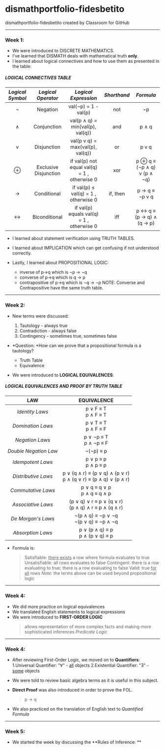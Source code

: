 # dismathportfolio-fidesbetito
dismathportfolio-fidesbetito created by Classroom for GitHub

___

### Week 1:

* We were introduced to DISCRETE MATHEMATICS.
* I've learned that DISMATH deals with mathematical truth **only**.
* I learned about logical connectives and how to use them as presented in the table:

##### LOGICAL CONNECTIVES TABLE
| *Logical Symbol*  |  *Logical Operator* | *Logical Expression* | *Shorthand* | *Formula* | 
| :-----: |:-------:|:--------:| :-------: | :-----: |
| ¬ | Negation | val(¬p) = 1 - val(p) | not | ¬p |
| ∧ | Conjunction | val(p ∧ q) = min(val(p), val(q)) | and | p ∧ q |
| v | Disjunction | val(p v q) = max(val(p), val(q)) | or | p v q |
| ⊕ | Exclusive Disjunction | if val(p)  not equal val(q) = 1 , otherwise  0 | xor |  p ⊕ q  ≡ (¬p ∧ q) v (p ∧ ¬q) |
| → | Conditional | if val(p)  ≤ val(q) = 1 , otherwise  0 | if, then | p → q ≡  ¬p v q |
| ↔ | Biconditional | if val(p) equals val(q) = 1 , otherwise  0 | iff |  p ↔ q ≡ (p → q) ∧ (q → p) |

* I learned about statement verification using TRUTH TABLES.

* I learned about IMPLICATION which can get confusing if not understood correctly.

* Lastly, I learned about PROPOSITIONAL LOGIC:
    - inverse of p→q which is ¬p → ¬q
    - converse of p→q which is q → p
    - contrapositive of p→q which is ¬q → ¬p
        NOTE: Converse and Contrapositive have the same truth table.

___

### Week 2:

* New terms were discussed:
    1. Tautology - always true
    2. Contradiction - always false
    3. Contingency - sometimes true, sometimes false

* *Question: *How can we prove that a propositional formula is a tautology?
    - Truth Table
    - Equivalence
    
* We were introduced to **LOGICAL EQUIVALENCES**:

##### LOGICAL EQUIVALENCES AND PROOF BY TRUTH TABLE
|  **LAW**  |  **EQUIVALENCE**  |
| :------: | :-----------------------------: |
|  _Identity Laws_  |  p ∨ F ≡ T  <br>  p ∧ F ≡ T  |
|  _Domination Laws_  |  p ∨ T ≡ T  <br>  p ∧ F ≡ F  |
|  _Negation Laws_  |  p ∨ ¬p ≡ T  <br>  p ∧ ¬p ≡ F  |
|  _Double Negation Law_  |  ¬(¬p) ≡ p  |
|  _Idempotent Laws_  |  p ∨ p ≡ p  <br>  p ∧ p ≡ p  |
| _Distributive Laws_  |  p ∨ (q ∧ r) ≡ (p ∨ q) ∧ (p ∨ r)  <br>  p ∧ (q ∨ r) ≡ (p ∧ q) ∨ (p ∧ r)  |
|  _Commutative Laws_  |  p ∨ q ≡ q ∨ p  <br>  p ∧ q ≡ q ∧ p  |
|  _Associative Laws_  |  (p ∨ q) ∨ r ≡ p ∨ (q ∨ r)  <br>  (p ∧ q) ∧ r ≡ p ∧ (q ∧ r)  |
|  _De Morgan's Laws_  |  ¬(p ∧ q) ≡ ¬p ∨ ¬q  <br>  ¬(p ∨ q) ≡ ¬p ∧ ¬q  |
|  _Absorption Laws_  |  p ∨ (p ∧ q) ≡ p  <br>  p ∧ (p ∨ q) ≡ p  |

* Formula is:
    > Satisfiable: <u>there exists</u> a row where formula evaluates to true
    > Unsatisfiable: all rows evaluates to false
    > Contingent: there is a row evaluating to true; there is a row evaluating to false
    > Valid: true <u>for all</u> rows
        *Note:* the terms above can be used beyond propositional logic 

___

### Week 4:

* We did more practice on logical equivalences
* We translated English statements to logical expressions
* We were introduced to **FIRST-ORDER LOGIC**
    > allows representation of more complex facts and making more sophisticated inferences
   > *Predicate Logic*
    

___

### Week 4:

* After reviewing First-Order Logic, we moved on to **Quantifiers**:
    1.Universal Quantifier: "Ɐ" - <u>all</u> objects
    2.Existential Quantifier: "Ǝ" - <u>some</u> objects

* We were told to review basic algebra terms as it is useful in this subject.

* **Direct Proof** was also introduced in order to prove the FOL.
    > p → q

* We also practiced on the translation of English text to *Quantified Formula*
___

### Week 5:

* We started the week by discussing the **Rules of Inference: **
